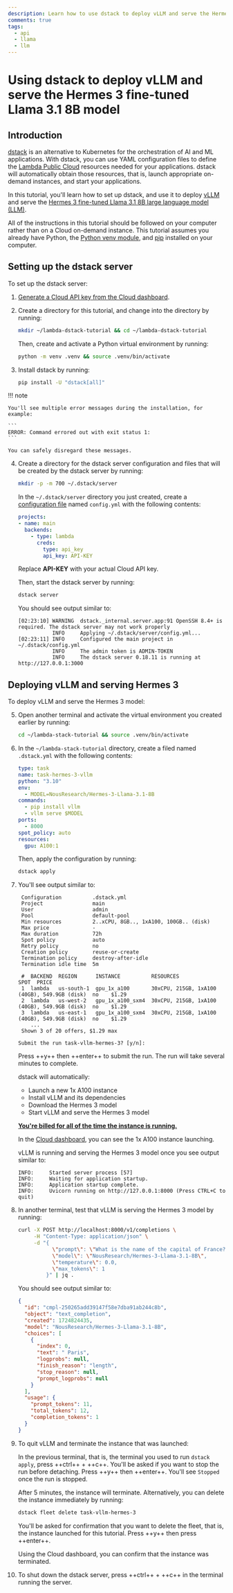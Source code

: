 ```yaml
---
description: Learn how to use dstack to deploy vLLM and serve the Hermes 3 fine-tuned Llama 3.1 8B model.
comments: true
tags:
  - api
  - llama
  - llm
---
```


# Using dstack to deploy vLLM and serve the Hermes 3 fine-tuned Llama 3.1 8B model

## Introduction

[dstack](https://dstack.ai/) is an alternative to Kubernetes for the
orchestration of AI and ML applications. With dstack, you can use YAML
configuration files to define the [Lambda Public
Cloud](https://lambdalabs.com/service/gpu-cloud) resources needed for your
applications. dstack will automatically obtain those resources, that is, launch
appropriate on-demand instances, and start your applications.

In this tutorial, you'll learn how to set up dstack, and use it to deploy
[vLLM](https://github.com/vllm-project/vllm) and serve the [Hermes 3 fine-tuned
Llama 3.1 8B large language model (LLM)](https://nousresearch.com/hermes3/).

All of the instructions in this tutorial should be followed on your computer
rather than on a Cloud on-demand instance. This tutorial assumes you already
have Python, the [Python venv
module](https://docs.python.org/3/library/venv.html), and
[pip](https://pypi.org/project/pip/) installed on your computer.

## Setting up the dstack server

To set up the dstack server:

1. [Generate a Cloud API key from the
   Cloud dashboard](https://docs.lambdalabs.com/on-demand-cloud/dashboard#generate-and-delete-api-keys).

2. Create a directory for this tutorial, and change into the directory by
   running:

   ```bash
   mkdir ~/lambda-dstack-tutorial && cd ~/lambda-dstack-tutorial
   ```

   Then, create and activate a Python virtual environment by running:

   ```bash
   python -m venv .venv && source .venv/bin/activate
   ```

3. Install dstack by running:

   ```bash
   pip install -U "dstack[all]"
   ```

!!! note

    You'll see multiple error messages during the installation, for example:

    ```
    ERROR: Command errored out with exit status 1:
    ```

    You can safely disregard these messages.

4. Create a directory for the dstack server configuration and files that will be
   created by the dstack server by running:

   ```bash
   mkdir -p -m 700 ~/.dstack/server
   ```

   In the `~/.dstack/server` directory you just created, create a [configuration
   file](https://dstack.ai/docs/reference/server/config.yml/) named `config.yml`
   with the following contents:

   ```yaml
   projects:
   - name: main
     backends:
       - type: lambda
         creds:
           type: api_key
           api_key: API-KEY
   ```

   Replace **API-KEY** with your actual Cloud API key.

   Then, start the dstack server by running:

   ```bash
   dstack server
   ```

   You should see output similar to:

   ```
   [02:23:10] WARNING  dstack._internal.server.app:91 OpenSSH 8.4+ is required. The dstack server may not work properly
              INFO     Applying ~/.dstack/server/config.yml...
   [02:23:11] INFO     Configured the main project in ~/.dstack/config.yml
              INFO     The admin token is ADMIN-TOKEN
              INFO     The dstack server 0.18.11 is running at http://127.0.0.1:3000
   ```

## Deploying vLLM and serving Hermes 3

To deploy vLLM and serve the Hermes 3 model:

5. Open another terminal and activate the virtual environment you created
   earlier by running:

   ```bash
   cd ~/lambda-stack-tutorial && source .venv/bin/activate
   ```

6. In the `~/lambda-stack-tutorial` directory, create a filed named
   `.dstack.yml` with the following contents:

   ```yaml
   type: task
   name: task-hermes-3-vllm
   python: "3.10"
   env:
     - MODEL=NousResearch/Hermes-3-Llama-3.1-8B
   commands:
     - pip install vllm
     - vllm serve $MODEL
   ports:
     - 8000
   spot_policy: auto
   resources:
     gpu: A100:1
   ```

   Then, apply the configuration by running:

   ```bash
   dstack apply
   ```

7. You'll see output similar to:

   ```
    Configuration          .dstack.yml
    Project                main
    User                   admin
    Pool                   default-pool
    Min resources          2..xCPU, 8GB.., 1xA100, 100GB.. (disk)
    Max price              -
    Max duration           72h
    Spot policy            auto
    Retry policy           no
    Creation policy        reuse-or-create
    Termination policy     destroy-after-idle
    Termination idle time  5m

    #  BACKEND  REGION      INSTANCE          RESOURCES                                     SPOT  PRICE
    1  lambda   us-south-1  gpu_1x_a100       30xCPU, 215GB, 1xA100 (40GB), 549.9GB (disk)  no    $1.29
    2  lambda   us-west-2   gpu_1x_a100_sxm4  30xCPU, 215GB, 1xA100 (40GB), 549.9GB (disk)  no    $1.29
    3  lambda   us-east-1   gpu_1x_a100_sxm4  30xCPU, 215GB, 1xA100 (40GB), 549.9GB (disk)  no    $1.29
       ...
    Shown 3 of 20 offers, $1.29 max

   Submit the run task-vllm-hermes-3? [y/n]:
   ```

   Press ++y++ then ++enter++ to submit the run. The run will take several
   minutes to complete.

   dstack will automatically:

   - Launch a new 1x A100 instance
   - Install vLLM and its dependencies
   - Download the Hermes 3 model
   - Start vLLM and serve the Hermes 3 model

   [**You're billed for all of the time the instance is
   running.**](https://docs.lambdalabs.com/on-demand-cloud/billing#how-are-on-demand-instances-billed)

   In the [Cloud dashboard](https://cloud.lambdalabs.com/instances), you can
   see the 1x A100 instance launching.

   vLLM is running and serving the Hermes 3 model once you see output similar
   to:

   ```
   INFO:     Started server process [57]
   INFO:     Waiting for application startup.
   INFO:     Application startup complete.
   INFO:     Uvicorn running on http://127.0.0.1:8000 (Press CTRL+C to quit)
   ```

8. In another terminal, test that vLLM is serving the Hermes 3 model by running:

   ```bash
   curl -X POST http://localhost:8000/v1/completions \
        -H "Content-Type: application/json" \
        -d "{
              \"prompt\": \"What is the name of the capital of France?\",
              \"model\": \"NousResearch/Hermes-3-Llama-3.1-8B\",
              \"temperature\": 0.0,
              \"max_tokens\": 1
            }" | jq .

   ```

   You should see output similar to:

   ```json
   {
     "id": "cmpl-250265add39147f58e7dba91ab244c8b",
     "object": "text_completion",
     "created": 1724824435,
     "model": "NousResearch/Hermes-3-Llama-3.1-8B",
     "choices": [
       {
         "index": 0,
         "text": " Paris",
         "logprobs": null,
         "finish_reason": "length",
         "stop_reason": null,
         "prompt_logprobs": null
       }
     ],
     "usage": {
       "prompt_tokens": 11,
       "total_tokens": 12,
       "completion_tokens": 1
     }
   }
   ```

9. To quit vLLM and terminate the instance that was launched:

   In the previous terminal, that is, the terminal you used to run `dstack
   apply`, press ++ctrl++ + ++c++. You'll be asked if you want to stop the run
   before detaching. Press ++y++ then ++enter++. You'll see `Stopped` once the
   run is stopped.

   After 5 minutes, the instance will terminate. Alternatively, you can delete
   the instance immediately by running:

   ```bash
   dstack fleet delete task-vllm-hermes-3
   ```

   You'll be asked for confirmation that you want to delete the fleet, that is,
   the instance launched for this tutorial. Press ++y++ then press ++enter++.

   Using the Cloud dashboard, you can confirm that the instance was terminated.

10. To shut down the dstack server, press ++ctrl++ + ++c++ in the terminal
    running the server.
